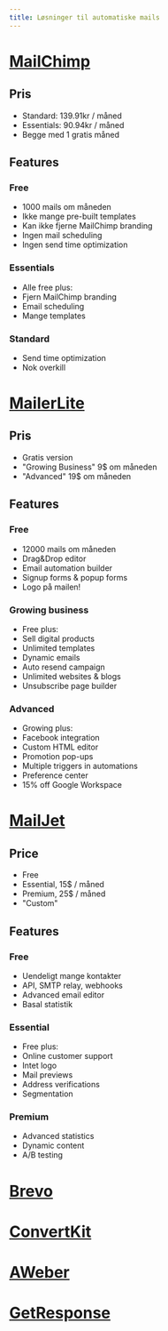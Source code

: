 ```yaml
---
title: Løsninger til automatiske mails
---
```


# [MailChimp](https://www.mailchimp.com)

## Pris

- Standard: $139.91$kr / måned
- Essentials: $90.94$kr / måned
- Begge med 1 gratis måned

## Features

### Free

- 1000 mails om måneden
- Ikke mange pre-built templates
- Kan ikke fjerne MailChimp branding
- Ingen mail scheduling
- Ingen send time optimization

### Essentials

- Alle free plus:
- Fjern MailChimp branding
- Email scheduling
- Mange templates

### Standard

- Send time optimization
- Nok overkill

# [MailerLite](https://www.mailerlite.com)

## Pris

- Gratis version
- "Growing Business" 9\$ om måneden
- "Advanced" 19\$ om måneden

## Features

### Free

- 12000 mails om måneden
- Drag&Drop editor
- Email automation builder
- Signup forms & popup forms
- Logo på mailen!

### Growing business

- Free plus:
- Sell digital products
- Unlimited templates
- Dynamic emails
- Auto resend campaign
- Unlimited websites & blogs
- Unsubscribe page builder

### Advanced

- Growing plus:
- Facebook integration
- Custom HTML editor
- Promotion pop-ups
- Multiple triggers in automations
- Preference center
- 15\% off Google Workspace

# [MailJet](https://www.mailjet.com)

## Price

- Free
- Essential, 15\$ / måned
- Premium, 25\$ / måned
- "Custom"

## Features

### Free

- Uendeligt mange kontakter
- API, SMTP relay, webhooks
- Advanced email editor
- Basal statistik

### Essential

- Free plus:
- Online customer support
- Intet logo
- Mail previews
- Address verifications
- Segmentation

### Premium

- Advanced statistics
- Dynamic content
- A/B testing

# [Brevo](https://brevo.com)

# [ConvertKit](https://convertkit.com)

# [AWeber](https://www.aweber.com)

# [GetResponse](https://www.getresponse.com) 
